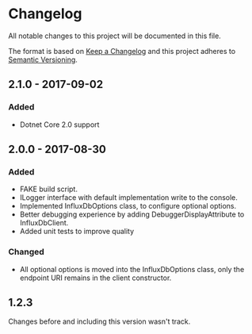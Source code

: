 # Changelog

All notable changes to this project will be documented in this file.

The format is based on [Keep a Changelog](http://keepachangelog.com/en/1.0.0/)
and this project adheres to [Semantic Versioning](http://semver.org/spec/v2.0.0.html).

## 2.1.0 - 2017-09-02

### Added
- Dotnet Core 2.0 support

## 2.0.0 - 2017-08-30

### Added
- FAKE build script.
- ILogger interface with default implementation write to the console.
- Implemented InfluxDbOptions class, to configure optional options.
- Better debugging experience by adding DebuggerDisplayAttribute to InfluxDbClient.
- Added unit tests to improve quality

### Changed
- All optional options is moved into the InfluxDbOptions class, only the endpoint URI remains in the client constructor.

## 1.2.3

Changes before and including this version wasn't track.
